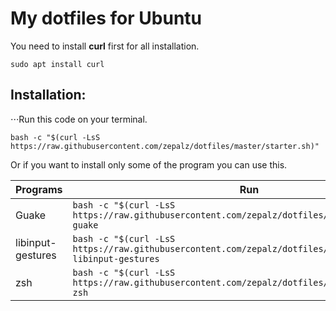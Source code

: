 # My dotfiles for Ubuntu

You need to install **curl** first for all installation.

```shell
sudo apt install curl
```

## Installation:
⋅⋅⋅Run this code on your terminal.

```shell
bash -c "$(curl -LsS https://raw.githubusercontent.com/zepalz/dotfiles/master/starter.sh)"
```

Or if you want to install only some of the program you can use this.

Programs | Run
--- | ---
Guake | `bash -c "$(curl -LsS https://raw.githubusercontent.com/zepalz/dotfiles/master/starter.sh)" guake`
libinput-gestures | `bash -c "$(curl -LsS https://raw.githubusercontent.com/zepalz/dotfiles/master/starter.sh)" libinput-gestures`
zsh | `bash -c "$(curl -LsS https://raw.githubusercontent.com/zepalz/dotfiles/master/starter.sh)" zsh`
